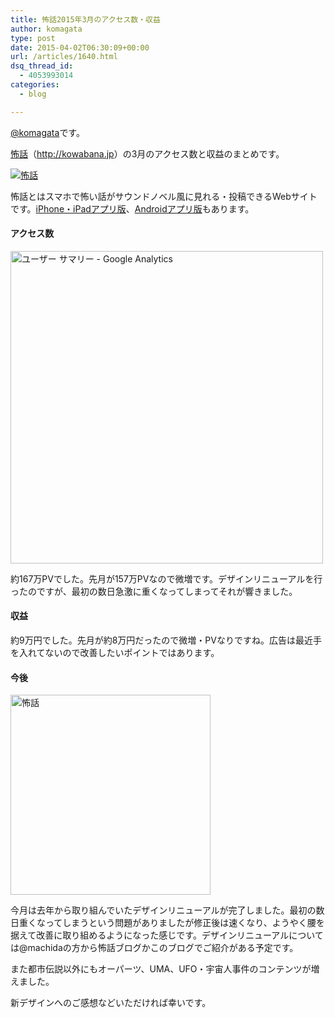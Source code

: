 ```yaml
---
title: 怖話2015年3月のアクセス数・収益
author: komagata
type: post
date: 2015-04-02T06:30:09+00:00
url: /articles/1640.html
dsq_thread_id:
  - 4053993014
categories:
  - blog

---
```

[@komagata][1]です。

<a title="怖話" href="http://kowabana.jp" target="_blank">怖話</a>（<a title="怖話" href="http://kowabana.jp" target="_blank">http://kowabana.jp</a>）の3月のアクセス数と収益のまとめです。

<p class="center">
  <a href="http://kowabana.jp"><img alt="怖話" src="http://i.gyazo.com/19e880127697f2aa72533b8e32ed6a2a.png" /></a>
</p>

怖話とはスマホで怖い話がサウンドノベル風に見れる・投稿できるWebサイトです。<a title="怖話iPhone・iPadアプリ版" href="https://itunes.apple.com/jp/app/bu-hua-zui-buno1wan5000huano/id564486792?l=ja&mt=8" target="_blank">iPhone・iPadアプリ版</a>、<a title="怖話Androidアプリ版" href="https://play.google.com/store/apps/details?id=jp.fjord.kowabana" target="_blank">Androidアプリ版</a>もあります。

#### アクセス数

<p class="center">
  <img alt="ユーザー サマリー - Google Analytics" src="http://i.gyazo.com/41638931f888d3f80c0b3a26c3c02095.png" width="500px" />
</p>

約167万PVでした。先月が157万PVなので微増です。デザインリニューアルを行ったのですが、最初の数日急激に重くなってしまってそれが響きました。

#### 収益

約9万円でした。先月が約8万円だったので微増・PVなりですね。広告は最近手を入れてないので改善したいポイントではあります。

#### 今後

<p class="center">
  <img width="320px" alt="怖話" src="http://i.gyazo.com/20289b36f22f75ef52b4c81a27d889ac.png" />
</p>

今月は去年から取り組んでいたデザインリニューアルが完了しました。最初の数日重くなってしまうという問題がありましたが修正後は速くなり、ようやく腰を据えて改善に取り組めるようになった感じです。デザインリニューアルについては@machidaの方から怖話ブログかこのブログでご紹介がある予定です。

また都市伝説以外にもオーパーツ、UMA、UFO・宇宙人事件のコンテンツが増えました。

新デザインへのご感想などいただければ幸いです。

 [1]: http://twitter.com/komagata